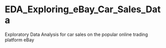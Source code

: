 # EDA_Exploring_eBay_Car_Sales_Data
Exploratory Data Analysis for car sales on the popular online trading platform eBay
